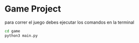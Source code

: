 # Game Project

para correr el juego debes ejecutar los comandos en la terminal

```sh
cd game 
python3 main.py
```
